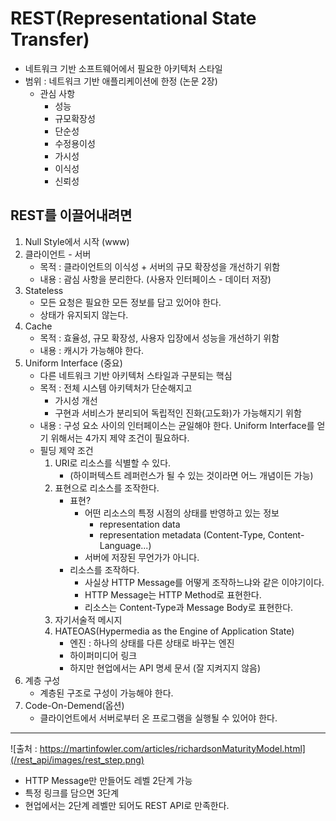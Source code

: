 # REST(Representational State Transfer)
- 네트워크 기반 소프트웨어에서 필요한 아키텍처 스타일
- 범위 : 네트워크 기반 애플리케이션에 한정 (논문 2장)
	- 관심 사항
		- 성능
		- 규모확장성
		- 단순성
		- 수정용이성
		- 가시성
		- 이식성
		- 신뢰성

## REST를 이끌어내려면
1. Null Style에서 시작 (www)
2. 클라이언트 - 서버
	- 목적 : 클라이언트의 이식성 + 서버의 규모 확장성을 개선하기 위함
	- 내용 : 괌심 사항을 분리한다. (사용자 인터페이스 - 데이터 저장)
3. Stateless
	- 모든 요청은 필요한 모든 정보를 담고 있어야 한다.
	- 상태가 유지되지 않는다.
4. Cache
	- 목적 : 효율성, 규모 확장성, 사용자 입장에서 성능을 개선하기 위함
	- 내용 : 캐시가 가능해야 한다.
5. Uniform Interface (중요)
	- 다른 네트워크 기반 아키텍처 스타일과 구분되는 핵심
	- 목적 : 전체 시스템 아키텍처가 단순해지고
		- 가시성 개선
		- 구현과 서비스가 분리되어 독립적인 진화(고도화)가 가능해지기 위함
	- 내용 : 구성 요소 사이의 인터페이스는 균일해야 한다. Uniform Interface를 얻기 위해서는 4가지 제약 조건이 필요하다.
	- 필딩 제약 조건
		1. URI로 리소스를 식별할 수 있다.
			- (하이퍼텍스트 레퍼런스가 될 수 있는 것이라면 어느 개념이든 가능)
		2. 표현으로 리소스를 조작한다.
			- 표현?
				- 어떤 리소스의 특정 시점의 상태를 반영하고 있는 정보
					- representation data
					- representation metadata (Content-Type, Content-Language...)
				- 서버에 저장된 무언가가 아니다.
			- 리소스를 조작하다.
				- 사실상 HTTP Message를 어떻게 조작하느냐와 같은 이야기이다.
				- HTTP Message는 HTTP Method로 표현한다.
				- 리소스는 Content-Type과 Message Body로 표현한다.
		3. 자기서술적 메시지
		4. HATEOAS(Hypermedia as the Engine of Application State)
			- 엔진 : 하나의 상태를 다른 상태로 바꾸는 엔진
			- 하이퍼미디어 링크
			- 하지만 현업에서는 API 명세 문서 (잘 지켜지지 않음)
6. 계층 구성
	- 계층된 구조로 구성이 가능해야 한다.
7. Code-On-Demend(옵션)
	- 클라이언트에서 서버로부터 온 프로그램을 실행될 수 있어야 한다.
---
![출처 : https://martinfowler.com/articles/richardsonMaturityModel.html](/rest_api/images/rest_step.png)
- HTTP Message만 만들어도 레벨 2단계 가능
- 특정 링크를 담으면 3단계
- 현업에서는 2단계 레벨만 되어도 REST API로 만족한다.


